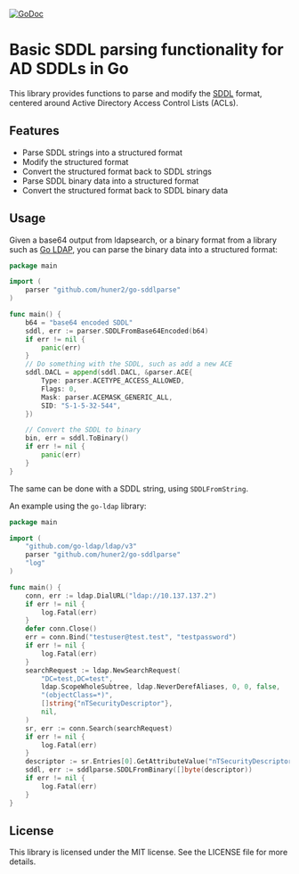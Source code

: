 [![GoDoc](https://pkg.go.dev/badge/github.com/go-ldap/ldap?utm_source=godoc)](https://pkg.go.dev/github.com/huner2/go-sddlparse)

# Basic SDDL parsing functionality for AD SDDLs in Go

This library provides functions to parse and modify the [SDDL](https://msdn.microsoft.com/en-us/library/cc230366.aspx) format, centered around Active Directory Access Control Lists (ACLs).

## Features

* Parse SDDL strings into a structured format
* Modify the structured format
* Convert the structured format back to SDDL strings
* Parse SDDL binary data into a structured format
* Convert the structured format back to SDDL binary data

## Usage

Given a base64 output from ldapsearch, or a binary format from
a library such as [Go LDAP](github.com/go-ldap/ldap), you can
parse the binary data into a structured format:

```go
package main

import (
    parser "github.com/huner2/go-sddlparse"
)

func main() {
    b64 = "base64 encoded SDDL"
    sddl, err := parser.SDDLFromBase64Encoded(b64)
    if err != nil {
        panic(err)
    }
    // Do something with the SDDL, such as add a new ACE
    sddl.DACL = append(sddl.DACL, &parser.ACE{
        Type: parser.ACETYPE_ACCESS_ALLOWED,
        Flags: 0,
        Mask: parser.ACEMASK_GENERIC_ALL,
        SID: "S-1-5-32-544",
    })

    // Convert the SDDL to binary
    bin, err = sddl.ToBinary()
    if err != nil {
        panic(err)
    }
}
```

The same can be done with a SDDL string, using `SDDLFromString`.

An example using the `go-ldap` library:

```go
package main

import (
    "github.com/go-ldap/ldap/v3"
    parser "github.com/huner2/go-sddlparse"
    "log"
)

func main() {
    conn, err := ldap.DialURL("ldap://10.137.137.2")
    if err != nil {
        log.Fatal(err)
    }
    defer conn.Close()
    err = conn.Bind("testuser@test.test", "testpassword")
    if err != nil {
        log.Fatal(err)
    }
    searchRequest := ldap.NewSearchRequest(
        "DC=test,DC=test",
        ldap.ScopeWholeSubtree, ldap.NeverDerefAliases, 0, 0, false,
        "(objectClass=*)",
        []string{"nTSecurityDescriptor"},
        nil,
    )
    sr, err := conn.Search(searchRequest)
    if err != nil {
        log.Fatal(err)
    }
    descriptor := sr.Entries[0].GetAttributeValue("nTSecurityDescriptor")
    sddl, err := sddlparse.SDDLFromBinary([]byte(descriptor))
    if err != nil {
        log.Fatal(err)
    }
}

```

## License

This library is licensed under the MIT license. See the LICENSE file for more details.
